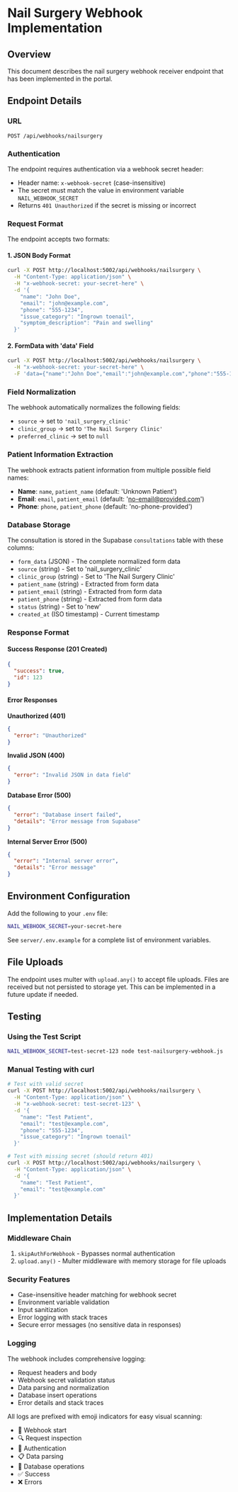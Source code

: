 # Nail Surgery Webhook Implementation

## Overview
This document describes the nail surgery webhook receiver endpoint that has been implemented in the portal.

## Endpoint Details

### URL
```
POST /api/webhooks/nailsurgery
```

### Authentication
The endpoint requires authentication via a webhook secret header:
- Header name: `x-webhook-secret` (case-insensitive)
- The secret must match the value in environment variable `NAIL_WEBHOOK_SECRET`
- Returns `401 Unauthorized` if the secret is missing or incorrect

### Request Format
The endpoint accepts two formats:

#### 1. JSON Body Format
```bash
curl -X POST http://localhost:5002/api/webhooks/nailsurgery \
  -H "Content-Type: application/json" \
  -H "x-webhook-secret: your-secret-here" \
  -d '{
    "name": "John Doe",
    "email": "john@example.com",
    "phone": "555-1234",
    "issue_category": "Ingrown toenail",
    "symptom_description": "Pain and swelling"
  }'
```

#### 2. FormData with 'data' Field
```bash
curl -X POST http://localhost:5002/api/webhooks/nailsurgery \
  -H "x-webhook-secret: your-secret-here" \
  -F 'data={"name":"John Doe","email":"john@example.com","phone":"555-1234"}'
```

### Field Normalization
The webhook automatically normalizes the following fields:
- `source` → set to `'nail_surgery_clinic'`
- `clinic_group` → set to `'The Nail Surgery Clinic'`
- `preferred_clinic` → set to `null`

### Patient Information Extraction
The webhook extracts patient information from multiple possible field names:
- **Name**: `name`, `patient_name` (default: 'Unknown Patient')
- **Email**: `email`, `patient_email` (default: 'no-email@provided.com')
- **Phone**: `phone`, `patient_phone` (default: 'no-phone-provided')

### Database Storage
The consultation is stored in the Supabase `consultations` table with these columns:
- `form_data` (JSON) - The complete normalized form data
- `source` (string) - Set to 'nail_surgery_clinic'
- `clinic_group` (string) - Set to 'The Nail Surgery Clinic'
- `patient_name` (string) - Extracted from form data
- `patient_email` (string) - Extracted from form data
- `patient_phone` (string) - Extracted from form data
- `status` (string) - Set to 'new'
- `created_at` (ISO timestamp) - Current timestamp

### Response Format

#### Success Response (201 Created)
```json
{
  "success": true,
  "id": 123
}
```

#### Error Responses

**Unauthorized (401)**
```json
{
  "error": "Unauthorized"
}
```

**Invalid JSON (400)**
```json
{
  "error": "Invalid JSON in data field"
}
```

**Database Error (500)**
```json
{
  "error": "Database insert failed",
  "details": "Error message from Supabase"
}
```

**Internal Server Error (500)**
```json
{
  "error": "Internal server error",
  "details": "Error message"
}
```

## Environment Configuration

Add the following to your `.env` file:
```bash
NAIL_WEBHOOK_SECRET=your-secret-here
```

See `server/.env.example` for a complete list of environment variables.

## File Uploads
The endpoint uses multer with `upload.any()` to accept file uploads. Files are received but not persisted to storage yet. This can be implemented in a future update if needed.

## Testing

### Using the Test Script
```bash
NAIL_WEBHOOK_SECRET=test-secret-123 node test-nailsurgery-webhook.js
```

### Manual Testing with curl
```bash
# Test with valid secret
curl -X POST http://localhost:5002/api/webhooks/nailsurgery \
  -H "Content-Type: application/json" \
  -H "x-webhook-secret: test-secret-123" \
  -d '{
    "name": "Test Patient",
    "email": "test@example.com",
    "phone": "555-1234",
    "issue_category": "Ingrown toenail"
  }'

# Test with missing secret (should return 401)
curl -X POST http://localhost:5002/api/webhooks/nailsurgery \
  -H "Content-Type: application/json" \
  -d '{
    "name": "Test Patient",
    "email": "test@example.com"
  }'
```

## Implementation Details

### Middleware Chain
1. `skipAuthForWebhook` - Bypasses normal authentication
2. `upload.any()` - Multer middleware with memory storage for file uploads

### Security Features
- Case-insensitive header matching for webhook secret
- Environment variable validation
- Input sanitization
- Error logging with stack traces
- Secure error messages (no sensitive data in responses)

### Logging
The webhook includes comprehensive logging:
- Request headers and body
- Webhook secret validation status
- Data parsing and normalization
- Database insert operations
- Error details and stack traces

All logs are prefixed with emoji indicators for easy visual scanning:
- 🔔 Webhook start
- 🔍 Request inspection
- 🔑 Authentication
- 📋 Data parsing
- 💾 Database operations
- ✅ Success
- ❌ Errors
